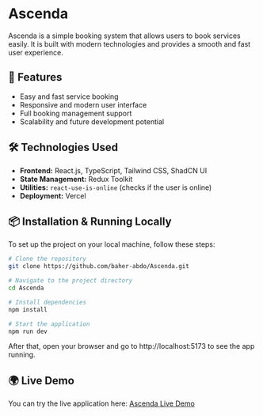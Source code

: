 # Ascenda

Ascenda is a simple booking system that allows users to book services easily. It is built with modern technologies and provides a smooth and fast user experience.

## 🚀 Features
- Easy and fast service booking
- Responsive and modern user interface
- Full booking management support
- Scalability and future development potential

## 🛠️ Technologies Used
- **Frontend:** React.js, TypeScript, Tailwind CSS, ShadCN UI
- **State Management:** Redux Toolkit
- **Utilities:** `react-use-is-online` (checks if the user is online)
- **Deployment:** Vercel

## 📦 Installation & Running Locally
To set up the project on your local machine, follow these steps:

```bash
# Clone the repository
git clone https://github.com/baher-abdo/Ascenda.git

# Navigate to the project directory
cd Ascenda

# Install dependencies
npm install

# Start the application
npm run dev
```
After that, open your browser and go to http://localhost:5173 to see the app running.

## 🌍 Live Demo
You can try the live application here:
[Ascenda Live Demo](https://ascenda-booking.vercel.app/)
